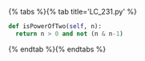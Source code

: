 {% tabs %}{% tab title='LC_231.py' %}

```py
def isPowerOfTwo(self, n):
  return n > 0 and not (n & n-1)
```

{% endtab %}{% endtabs %}
